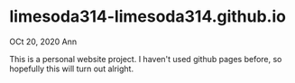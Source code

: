 # limesoda314-limesoda314.github.io
OCt 20, 2020
Ann

This is a personal website project. I haven't used github pages before, so hopefully this will turn out alright. 
